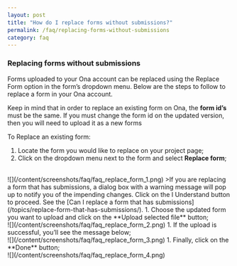```yaml
---
layout: post
title: "How do I replace forms without submissions?"
permalink: /faq/replacing-forms-without-submissions
category: faq
---
```


### Replacing forms without submissions

Forms uploaded to your Ona account can be replaced using the Replace Form option in the form’s dropdown menu.  Below are the steps to follow to replace a form in your Ona account.  

Keep in mind that in order to replace an existing form on Ona, the **form id’s** must be the same.  If you must change the form id on the updated version, then you will need to upload it as a new forms

To Replace an existing form: 

1. Locate the form you would like to replace on your project page;
1. Click on the dropdown menu next to the form and select **Replace form**;
<br/>
![](/content/screenshots/faq/faq_replace_form_1.png)
>If you are replacing a form that has submissions, a dialog box with a warning message will pop up to notify you of the impending changes.  Click on the I Understand button to proceed.  See the [Can I replace a form that has submissions](/topics/replace-form-that-has-submissions/). 
1. Choose the updated form you want to upload and click on the **Upload selected file** button;
<br/>
![](/content/screenshots/faq/faq_replace_form_2.png)
1. If the upload is successful, you’ll see the message below;
<br/>
![](/content/screenshots/faq/faq_replace_form_3.png)
1. Finally, click on the **Done** button;
<br/>                                                                                                                                                                                                                                                                                                                                                                                                                                                                                                                                                                                                                                                                                                                                                                                                                                                                                                                                                                                                                                                                                                                                                                                                                                                                                                                                                                                                                                                                                                                                                                                                                                                                                                                                                                                                                                                                                                                                                                                                                                                                                                                                                                                                                                                                                                                                                                                                                                                                                                                                                                                                                                                                                                                        
![](/content/screenshots/faq/faq_replace_form_4.png)






